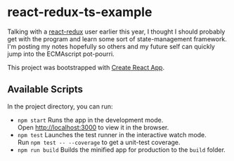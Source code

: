 # react-redux-ts-example

Talking with a [react-redux](https://github.com/reduxjs/react-redux) user earlier this year, I thought I should probably get with the program and learn some sort of state-management framework.
I'm posting my notes hopefully so others and my future self can quickly jump into the ECMAscript pot-pourri.

This project was bootstrapped with [Create React App](https://github.com/facebook/create-react-app).

## Available Scripts

In the project directory, you can run:

- `npm start`
Runs the app in the development mode.<br>
Open [http://localhost:3000](http://localhost:3000) to view it in the browser.
- `npm test`
Launches the test runner in the interactive watch mode.<br>
Run `npm test -- --coverage` to get a unit-test coverage.
- `npm run build`
Builds the minified app for production to the `build` folder.
